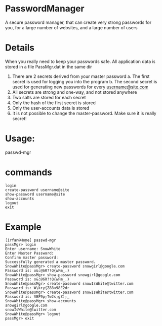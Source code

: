 # PasswordManager
A secure password manager, that can create very strong passwords for you, for a large number of websites, and a large number of users

# Details
When you really need to keep your passwords safe.
All application data is stored in a file PassMgr.dat in the same dir

1. There are 2 secrets derived from your master password
   a. The first secret is used for logging you into the program
   b. The second secret is used for generating new passwords for every username@site.com
2. All secrets are strong and one-way, and not stored anywhere
3. Two salts are stored for each secret
4. Only the hash of the first secret is stored
5. Only the user-accounts data is stored
6. It is not possible to change the master-password. Make sure it is really secret!


# Usage:
passwd-mgr
  # commands
  ```
  login
  create-password username@site
  show-password username@site
  show-accounts
  logout
  exit
  ```
# Example
```
[irfan@Home] passwd-mgr
passMgr> login
Enter username: SnowWhite
Enter Master Password: 
Confirm master password:
Successfully generated a master password.
SnowWhite@passMgr> create-password snowgirl@google.com
Password is: x&:@6R?!Q{wFm_.)
SnowWhite@passMgr> show-password snowgirl@google.com
Password is: x&:@6R?!Q{wFm_.)
SnowWhite@passMgr> create-password snowIsWhite@twitter.com
Password is: W\kry{Z88<98E2dr
SnowWhite@passMgr> create-password snowIsWhite@twitter.com
Password is: VBP9p;Tw2s;gZ);_
SnowWhite@passMgr> show-accounts
snowgirl@google.com
snowIsWhite@twitter.com
SnowWhite@passMgr> logout
passMgr> exit
```
